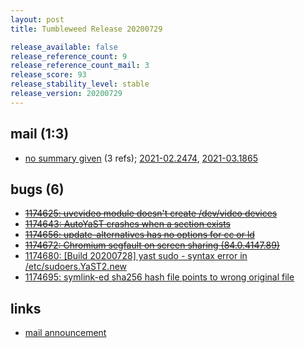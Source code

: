 ```yaml
---
layout: post
title: Tumbleweed Release 20200729

release_available: false
release_reference_count: 9
release_reference_count_mail: 3
release_score: 93
release_stability_level: stable
release_version: 20200729
---
```


## mail (1:3)

- [no summary given](https://github.com/boombatower/tumbleweed-review/issues/10) (3 refs); [2021-02.2474](https://github.com/boombatower/tumbleweed-review/issues/10), [2021-03.1865](https://github.com/boombatower/tumbleweed-review/issues/10)

## bugs (6)

<!--more-->

- ~~[1174625: uvcvideo module doesn't create /dev/video devices](https://bugzilla.opensuse.org/show_bug.cgi?id=1174625)~~
- ~~[1174643: AutoYaST crashes when a <host> section exists](https://bugzilla.opensuse.org/show_bug.cgi?id=1174643)~~
- ~~[1174656: update-alternatives has no options for cc or ld](https://bugzilla.opensuse.org/show_bug.cgi?id=1174656)~~
- ~~[1174672: Chromium segfault on screen sharing (84.0.4147.89)](https://bugzilla.opensuse.org/show_bug.cgi?id=1174672)~~
- [1174680: \[Build 20200728\] yast sudo - syntax error in /etc/sudoers.YaST2.new](https://bugzilla.opensuse.org/show_bug.cgi?id=1174680)
- [1174695: symlink-ed sha256 hash file points to wrong original file](https://bugzilla.opensuse.org/show_bug.cgi?id=1174695)



## links

- [mail announcement](https://github.com/boombatower/tumbleweed-review/issues/10)
